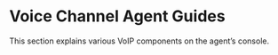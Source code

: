 # Voice Channel Agent Guides

This section explains various VoIP components on the agent’s console.
